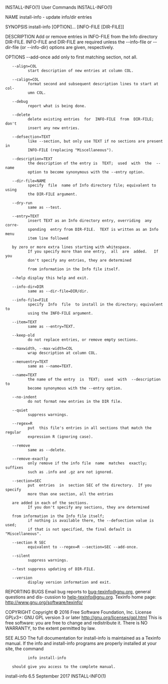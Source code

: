 INSTALL-INFO(1)                 User Commands                 INSTALL-INFO(1)

NAME
       install-info - update info/dir entries

SYNOPSIS
       install-info [OPTION]... [INFO-FILE [DIR-FILE]]

DESCRIPTION
       Add  or  remove entries in INFO-FILE from the Info directory DIR-FILE.
       INFO-FILE  and  DIR-FILE  are  required  unless  the  --info-file   or
       --dir-file (or --info-dir) options are given, respectively.

OPTIONS
       --add-once
              add only to first matching section, not all.

       --align=COL
              start description of new entries at column COL.

       --calign=COL
              format second and subsequent description lines to start at col‐
              umn COL.

       --debug
              report what is being done.

       --delete
              delete existing entries  for  INFO-FILE  from  DIR-FILE;  don't
              insert any new entries.

       --defsection=TEXT
              like --section, but only use TEXT if no sections are present in
              INFO-FILE (replacing "Miscellaneous").

       --description=TEXT
              the description of the entry is  TEXT;  used  with  the  --name
              option to become synonymous with the --entry option.

       --dir-file=NAME
              specify  file  name of Info directory file; equivalent to using
              the DIR-FILE argument.

       --dry-run
              same as --test.

       --entry=TEXT
              insert TEXT as an Info directory entry, overriding  any  corre‐
              sponding  entry from DIR-FILE.  TEXT is written as an Info menu
              item line followed

       by zero or more extra lines starting with whitespace.
              If you specify more than one entry,  all  are  added.   If  you
              don't specify any entries, they are determined

              from information in the Info file itself.

       --help display this help and exit.

       --info-dir=DIR
              same as --dir-file=DIR/dir.

       --info-file=FILE
              specify  Info  file  to install in the directory; equivalent to
              using the INFO-FILE argument.

       --item=TEXT
              same as --entry=TEXT.

       --keep-old
              do not replace entries, or remove empty sections.

       --maxwidth, --max-width=COL
              wrap description at column COL.

       --menuentry=TEXT
              same as --name=TEXT.

       --name=TEXT
              the name of the entry  is  TEXT;  used  with  --description  to
              become synonymous with the --entry option.

       --no-indent
              do not format new entries in the DIR file.

       --quiet
              suppress warnings.

       --regex=R
              put  this file's entries in all sections that match the regular
              expression R (ignoring case).

       --remove
              same as --delete.

       --remove-exactly
              only remove if the info file  name  matches  exactly;  suffixes
              such as .info and .gz are not ignored.

       --section=SEC
              put  entries  in  section SEC of the directory.  If you specify
              more than one section, all the entries

       are added in each of the sections.
              If you don't specify any sections, they are determined

       from information in the Info file itself;
              if nothing is available there, the --defsection value is  used;
              if that is not specified, the final default is "Miscellaneous".

       --section R SEC
              equivalent to --regex=R --section=SEC --add-once.

       --silent
              suppress warnings.

       --test suppress updating of DIR-FILE.

       --version
              display version information and exit.

REPORTING BUGS
       Email  bug  reports to bug-texinfo@gnu.org, general questions and dis‐
       cussion to help-texinfo@gnu.org.
       Texinfo home page: http://www.gnu.org/software/texinfo/

COPYRIGHT
       Copyright © 2016 Free Software Foundation, Inc.  License  GPLv3+:  GNU
       GPL version 3 or later <http://gnu.org/licenses/gpl.html>
       This  is  free  software:  you are free to change and redistribute it.
       There is NO WARRANTY, to the extent permitted by law.

SEE ALSO
       The full documentation for install-info is  maintained  as  a  Texinfo
       manual.   If the info and install-info programs are properly installed
       at your site, the command

              info install-info

       should give you access to the complete manual.

install-info 6.5                September 2017                INSTALL-INFO(1)

